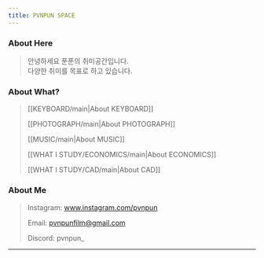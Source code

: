 ```yaml
---
title: PVNPUN SPACE
---
```

### About Here

>  안녕하세요 푼푼의 취미공간입니다.  
>  다양한 취미를 목표로 하고 있습니다.

### About What?


 >   [[KEYBOARD/main|About KEYBOARD]]  
 >     
 >   [[PHOTOGRAPH/main|About PHOTOGRAPH]]  
 >     
 >   [[MUSIC/main|About MUSIC]]  
 >     
 >   [[WHAT I STUDY/ECONOMICS/main|About ECONOMICS]]  
 >     
 >   [[WHAT I STUDY/CAD/main|About CAD]]


### About Me

 >   Instagram: www.instagram.com/pvnpun  
 >     
 >   Email: pvnpunfilm@gmail.com  
 >     
 >   Discord: pvnpun_  
---
